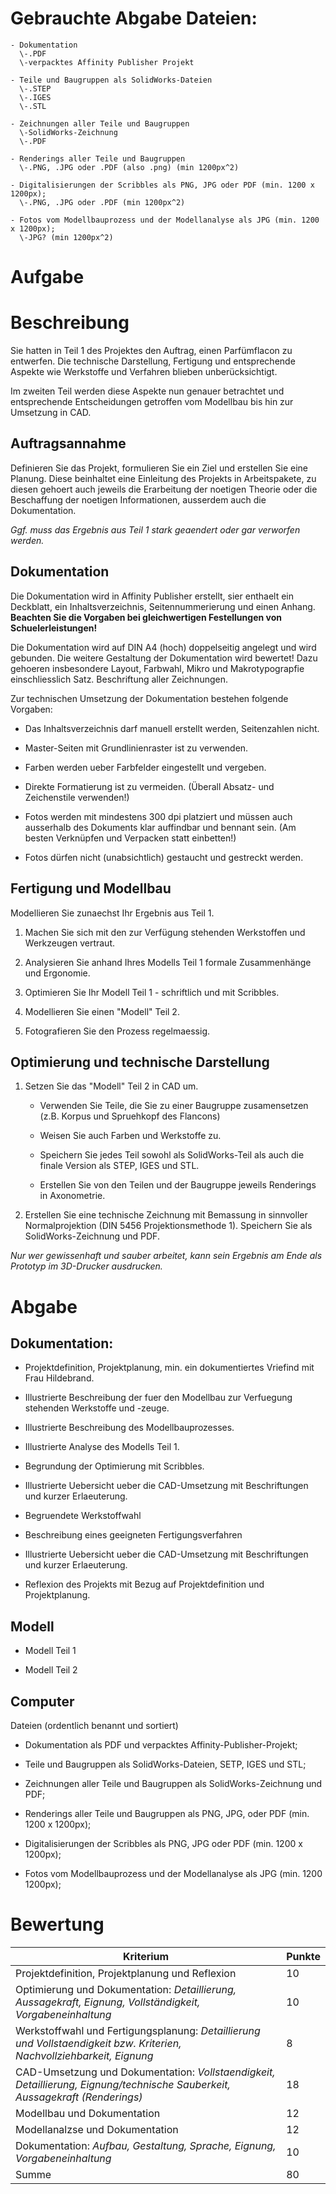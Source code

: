 # Gebrauchte Abgabe Dateien:
```
- Dokumentation 
  \-.PDF
  \-verpacktes Affinity Publisher Projekt

- Teile und Baugruppen als SolidWorks-Dateien
  \-.STEP
  \-.IGES
  \-.STL

- Zeichnungen aller Teile und Baugruppen
  \-SolidWorks-Zeichnung
  \-.PDF

- Renderings aller Teile und Baugruppen
  \-.PNG, .JPG oder .PDF (also .png) (min 1200px^2)

- Digitalisierungen der Scribbles als PNG, JPG oder PDF (min. 1200 x 1200px);
  \-.PNG, .JPG oder .PDF (min 1200px^2)

- Fotos vom Modellbauprozess und der Modellanalyse als JPG (min. 1200 x 1200px);
  \-JPG? (min 1200px^2)
```


# Aufgabe

# Beschreibung

Sie hatten in Teil 1 des Projektes den Auftrag, einen Parfümflacon zu
entwerfen. Die technische Darstellung, Fertigung und entsprechende
Aspekte wie Werkstoffe und Verfahren blieben unberücksichtigt.

Im zweiten Teil werden diese Aspekte nun genauer betrachtet und
entsprechende Entscheidungen getroffen vom Modellbau bis hin zur
Umsetzung in CAD.

## Auftragsannahme

Definieren Sie das Projekt, formulieren Sie ein Ziel und erstellen Sie
eine Planung. Diese beinhaltet eine Einleitung des Projekts in
Arbeitspakete, zu diesen gehoert auch jeweils die Erarbeitung der
noetigen Theorie oder die Beschaffung der noetigen Informationen,
ausserdem auch die Dokumentation.

*Ggf. muss das Ergebnis aus Teil 1 stark geaendert oder gar verworfen
werden.*

## Dokumentation

Die Dokumentation wird in Affinity Publisher erstellt, sier enthaelt ein
Deckblatt, ein Inhaltsverzeichnis, Seitennummerierung und einen Anhang.
**Beachten Sie die Vorgaben bei gleichwertigen Festellungen von
Schuelerleistungen!**

Die Dokumentation wird auf DIN A4 (hoch) doppelseitig angelegt und wird
gebunden. Die weitere Gestaltung der Dokumentation wird bewertet! Dazu
gehoeren insbesondere Layout, Farbwahl, Mikro und Makrotypograpfie
einschliesslich Satz. Beschriftung aller Zeichnungen.

Zur technischen Umsetzung der Dokumentation bestehen folgende Vorgaben:

-   Das Inhaltsverzeichnis darf manuell erstellt werden, Seitenzahlen
    nicht.

-   Master-Seiten mit Grundlinienraster ist zu verwenden.

-   Farben werden ueber Farbfelder eingestellt und vergeben.

-   Direkte Formatierung ist zu vermeiden. (Überall Absatz- und
    Zeichenstile verwenden!)

-   Fotos werden mit mindestens 300 dpi platziert und müssen auch
    ausserhalb des Dokuments klar auffindbar und bennant sein. (Am
    besten Verknüpfen und Verpacken statt einbetten!)

-   Fotos dürfen nicht (unabsichtlich) gestaucht und gestreckt werden.

## Fertigung und Modellbau

Modellieren Sie zunaechst Ihr Ergebnis aus Teil 1.

1.  Machen Sie sich mit den zur Verfügung stehenden Werkstoffen und
    Werkzeugen vertraut.

2.  Analysieren Sie anhand Ihres Modells Teil 1 formale Zusammenhänge
    und Ergonomie.

3.  Optimieren Sie Ihr Modell Teil 1 - schriftlich und mit Scribbles.

4.  Modellieren Sie einen \"Modell\" Teil 2.

5.  Fotografieren Sie den Prozess regelmaessig.

## Optimierung und technische Darstellung

1.  Setzen Sie das \"Modell\" Teil 2 in CAD um.

    -   Verwenden Sie Teile, die Sie zu einer Baugruppe zusamensetzen
        (z.B. Korpus und Spruehkopf des Flancons)

    -   Weisen Sie auch Farben und Werkstoffe zu.

    -   Speichern Sie jedes Teil sowohl als SolidWorks-Teil als auch die
        finale Version als STEP, IGES und STL.

    -   Erstellen Sie von den Teilen und der Baugruppe jeweils
        Renderings in Axonometrie.

2.  Erstellen Sie eine technische Zeichnung mit Bemassung in sinnvoller
    Normalprojektion (DIN 5456 Projektionsmethode 1). Speichern Sie als
    SolidWorks-Zeichnung und PDF.

*Nur wer gewissenhaft und sauber arbeitet, kann sein Ergebnis am Ende
als Prototyp im 3D-Drucker ausdrucken.*

# Abgabe

## Dokumentation:

-   Projektdefinition, Projektplanung, min. ein dokumentiertes Vriefind
    mit Frau Hildebrand.

-   Illustrierte Beschreibung der fuer den Modellbau zur Verfuegung
    stehenden Werkstoffe und -zeuge.

-   Illustrierte Beschreibung des Modellbauprozesses.

-   Illustrierte Analyse des Modells Teil 1.

-   Begrundung der Optimierung mit Scribbles.

-   Illustrierte Uebersicht ueber die CAD-Umsetzung mit Beschriftungen
    und kurzer Erlaeuterung.

-   Begruendete Werkstoffwahl

-   Beschreibung eines geeigneten Fertigungsverfahren

-   Illustrierte Uebersicht ueber die CAD-Umsetzung mit Beschriftungen
    und kurzer Erlaeuterung.

-   Reflexion des Projekts mit Bezug auf Projektdefinition und
    Projektplanung.

## Modell

-   Modell Teil 1

-   Modell Teil 2

## Computer

Dateien (ordentlich benannt und sortiert)

-   Dokumentation als PDF und verpacktes Affinity-Publisher-Projekt;

-   Teile und Baugruppen als SolidWorks-Dateien, SETP, IGES und STL;

-   Zeichnungen aller Teile und Baugruppen als SolidWorks-Zeichnung und
    PDF;

-   Renderings aller Teile und Baugruppen als PNG, JPG, oder PDF (min.
    1200 x 1200px);

-   Digitalisierungen der Scribbles als PNG, JPG oder PDF (min.
    1200 x 1200px);

-   Fotos vom Modellbauprozess und der Modellanalyse als JPG (min.
    1200 1200px);

# Bewertung

  |**Kriterium**                                                                                                                 |  **Punkte**
  |------------------------------------------------------------------------------------------------------------------------------|------------|
  |Projektdefinition, Projektplanung und Reflexion                                                                                        | 10|
  |Optimierung und Dokumentation: *Detaillierung, Aussagekraft, Eignung, Vollständigkeit, Vorgabeneinhaltung*                             | 10|
  |Werkstoffwahl und Fertigungsplanung: *Detaillierung und Vollstaendigkeit bzw. Kriterien, Nachvollziehbarkeit, Eignung*                 |  8|
  |CAD-Umsetzung und Dokumentation: *Vollstaendigkeit, Detaillierung, Eignung/technische Sauberkeit, Aussagekraft (Renderings)*           | 18|
  |Modellbau und Dokumentation                                                                                                            | 12|
  |Modellanalzse und Dokumentation                                                                                                        | 12|
  |Dokumentation: *Aufbau, Gestaltung, Sprache, Eignung, Vorgabeneinhaltung*                                                              | 10|
  |Summe                                                                                                                                  | 80|
